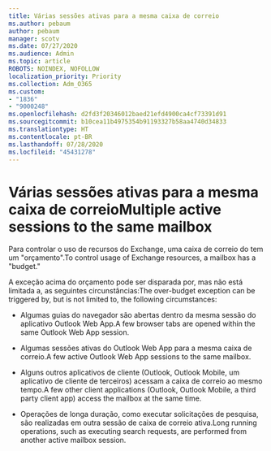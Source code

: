 ```yaml
---
title: Várias sessões ativas para a mesma caixa de correio
ms.author: pebaum
author: pebaum
manager: scotv
ms.date: 07/27/2020
ms.audience: Admin
ms.topic: article
ROBOTS: NOINDEX, NOFOLLOW
localization_priority: Priority
ms.collection: Adm_O365
ms.custom:
- "1836"
- "9000248"
ms.openlocfilehash: d2fd3f20346012baed21efd4900ca4cf73391d91
ms.sourcegitcommit: b10cea11b4975354b91193327b58aa4740d34833
ms.translationtype: HT
ms.contentlocale: pt-BR
ms.lasthandoff: 07/28/2020
ms.locfileid: "45431278"
---
```

# <a name="multiple-active-sessions-to-the-same-mailbox"></a><span data-ttu-id="f1343-102">Várias sessões ativas para a mesma caixa de correio</span><span class="sxs-lookup"><span data-stu-id="f1343-102">Multiple active sessions to the same mailbox</span></span>

<span data-ttu-id="f1343-103">Para controlar o uso de recursos do Exchange, uma caixa de correio do tem um "orçamento".</span><span class="sxs-lookup"><span data-stu-id="f1343-103">To control usage of Exchange resources, a mailbox has a "budget."</span></span>

<span data-ttu-id="f1343-104">A exceção acima do orçamento pode ser disparada por, mas não está limitada a, as seguintes circunstâncias:</span><span class="sxs-lookup"><span data-stu-id="f1343-104">The over-budget exception can be triggered by, but is not limited to, the following circumstances:</span></span>

- <span data-ttu-id="f1343-105">Algumas guias do navegador são abertas dentro da mesma sessão do aplicativo Outlook Web App.</span><span class="sxs-lookup"><span data-stu-id="f1343-105">A few browser tabs are opened within the same Outlook Web App session.</span></span>

- <span data-ttu-id="f1343-106">Algumas sessões ativas do Outlook Web App para a mesma caixa de correio.</span><span class="sxs-lookup"><span data-stu-id="f1343-106">A few active Outlook Web App sessions to the same mailbox.</span></span>

- <span data-ttu-id="f1343-107">Alguns outros aplicativos de cliente (Outlook, Outlook Mobile, um aplicativo de cliente de terceiros) acessam a caixa de correio ao mesmo tempo.</span><span class="sxs-lookup"><span data-stu-id="f1343-107">A few other client applications (Outlook, Outlook Mobile, a third party client app) access the mailbox at the same time.</span></span>

- <span data-ttu-id="f1343-108">Operações de longa duração, como executar solicitações de pesquisa, são realizadas em outra sessão de caixa de correio ativa.</span><span class="sxs-lookup"><span data-stu-id="f1343-108">Long running operations, such as executing search requests, are performed from another active mailbox session.</span></span>


